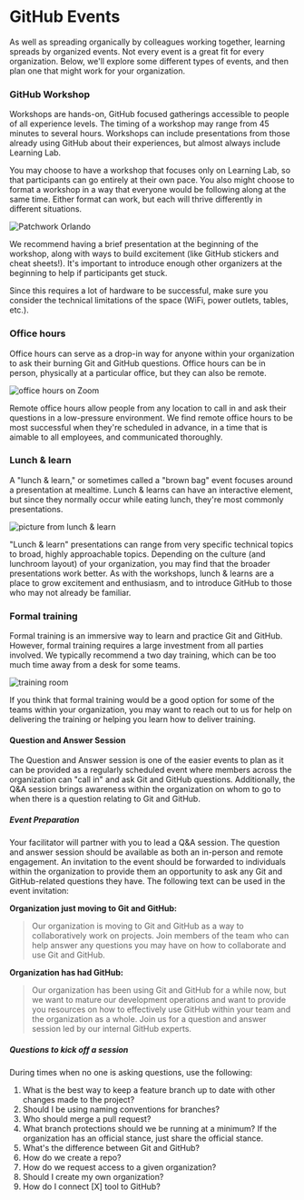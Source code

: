 # GitHub Events

As well as spreading organically by colleagues working together, learning spreads by organized events. Not every event is a great fit for every organization. Below, we'll explore some different types of events, and then plan one that might work for your organization.

### GitHub Workshop

Workshops are hands-on, GitHub focused gatherings accessible to people of all experience levels. The timing of a workshop may range from 45 minutes to several hours. Workshops can include presentations from those already using GitHub about their experiences, but almost always include Learning Lab.

You may choose to have a workshop that focuses only on Learning Lab, so that participants can go entirely at their own pace. You also might choose to format a workshop in a way that everyone would be following along at the same time. Either format can work, but each will thrive differently in different situations.

![Patchwork Orlando](https://user-images.githubusercontent.com/16547949/43784770-df8afb06-9a32-11e8-9471-e3ee3bc5658a.JPG)

We recommend having a brief presentation at the beginning of the workshop, along with ways to build excitement (like GitHub stickers and cheat sheets!). It's important to introduce enough other organizers at the beginning to help if participants get stuck.

Since this requires a lot of hardware to be successful, make sure you consider the technical limitations of the space (WiFi, power outlets, tables, etc.).

### Office hours

Office hours can serve as a drop-in way for anyone within your organization to ask their burning Git and GitHub questions. Office hours can be in person, physically at a particular office, but they can also be remote.

![office hours on Zoom](https://user-images.githubusercontent.com/16547949/43785117-aaf1b078-9a33-11e8-86fe-294fcfefd1bd.png)

Remote office hours allow people from any location to call in and ask their questions in a low-pressure environment. We find remote office hours to be most successful when they're scheduled in advance, in a time that is aimable to all employees, and communicated thoroughly.

### Lunch & learn

A "lunch & learn," or sometimes called a "brown bag" event focuses around a presentation at mealtime. Lunch & learns can have an interactive element, but since they normally occur while eating lunch, they're most commonly presentations.

![picture from lunch & learn](https://user-images.githubusercontent.com/17183625/77708880-bd062080-6f9f-11ea-9bdf-2f1fd27bfa16.jpg)

"Lunch & learn" presentations can range from very specific technical topics to broad, highly approachable topics. Depending on the culture (and lunchroom layout) of your organization, you may find that the broader presentations work better. As with the workshops, lunch & learns are a place to grow excitement and enthusiasm, and to introduce GitHub to those who may not already be familiar.

### Formal training

Formal training is an immersive way to learn and practice Git and GitHub. However, formal training requires a large investment from all parties involved. We typically recommend a two day training, which can be too much time away from a desk for some teams.

![training room](https://user-images.githubusercontent.com/16547949/43785665-d3ab7f52-9a34-11e8-96aa-9a16a96194ba.JPG)

If you think that formal training would be a good option for some of the teams within your organization, you may want to reach out to us for help on delivering the training or helping you learn how to deliver training.

#### Question and Answer Session

The Question and Answer session is one of the easier events to plan as it can be provided as a regularly scheduled event where members across the organization can "call in" and ask Git and GitHub questions. Additionally, the Q&A session brings awareness within the organization on whom to go to when there is a question relating to Git and GitHub.

##### Event Preparation

Your facilitator will partner with you to lead a Q&A session. The question and answer session should be available as both an in-person and remote engagement. An invitation to the event should be forwarded to individuals within the organization to provide them an opportunity to ask any Git and GitHub-related questions they have. The following text can be used in the event invitation:

**Organization just moving to Git and GitHub:**

> Our organization is moving to Git and GitHub as a way to collaboratively work on projects. Join members of the team who can help answer any questions you may have on how to collaborate and use Git and GitHub.

**Organization has had GitHub:**

> Our organization has been using Git and GitHub for a while now, but we want to mature our development operations and want to provide you resources on how to effectively use GitHub within your team and the organization as a whole. Join us for a question and answer session led by our internal GitHub experts.

##### Questions to kick off a session

During times when no one is asking questions, use the following:

1. What is the best way to keep a feature branch up to date with other changes made to the project?
1. Should I be using naming conventions for branches?
1. Who should merge a pull request?
1. What branch protections should we be running at a minimum? If the organization has an official stance, just share the official stance.
1. What's the difference between Git and GitHub?
1. How do we create a repo?
1. How do we request access to a given organization?
1. Should I create my own organization?
1. How do I connect [X] tool to GitHub?
